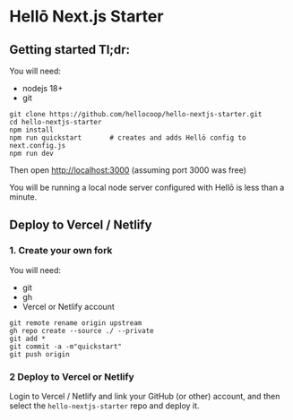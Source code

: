 # Hellō Next.js Starter

## Getting started Tl;dr:
You will need: 
- nodejs 18+
- git
```
git clone https://github.com/hellocoop/hello-nextjs-starter.git
cd hello-nextjs-starter
npm install
npm run quickstart       # creates and adds Hellō config to next.config.js
npm run dev
```

Then open <http://localhost:3000> (assuming port 3000 was free)

You will be running a local node server configured with Hellō is less than a minute.

## Deploy to Vercel / Netlify

### 1. Create your own fork
You will need:
- git
- gh 
- Vercel or Netlify account
```
git remote rename origin upstream
gh repo create --source ./ --private
git add *
git commit -a -m"quickstart"
git push origin
```

### 2 Deploy to Vercel or Netlify

Login to Vercel / Netlify and link your GitHub (or other) account, and then select the `hello-nextjs-starter` repo and deploy it.
